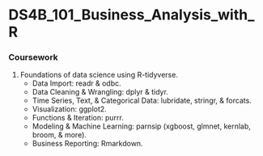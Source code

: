 # DS4B_101_Business_Analysis_with_R

### Coursework
1. Foundations of data science using R-tidyverse.
      - Data Import: readr & odbc.
      - Data Cleaning & Wrangling: dplyr & tidyr.
      - Time Series, Text, & Categorical Data: lubridate, stringr, & forcats.
      - Visualization: ggplot2.
      - Functions & Iteration: purrr.
      - Modeling & Machine Learning: parnsip (xgboost, glmnet, kernlab, broom, & more).
      - Business Reporting: Rmarkdown.
